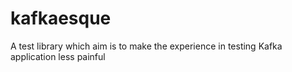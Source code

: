 # kafkaesque
A test library which aim is to make the experience in testing Kafka application less painful
